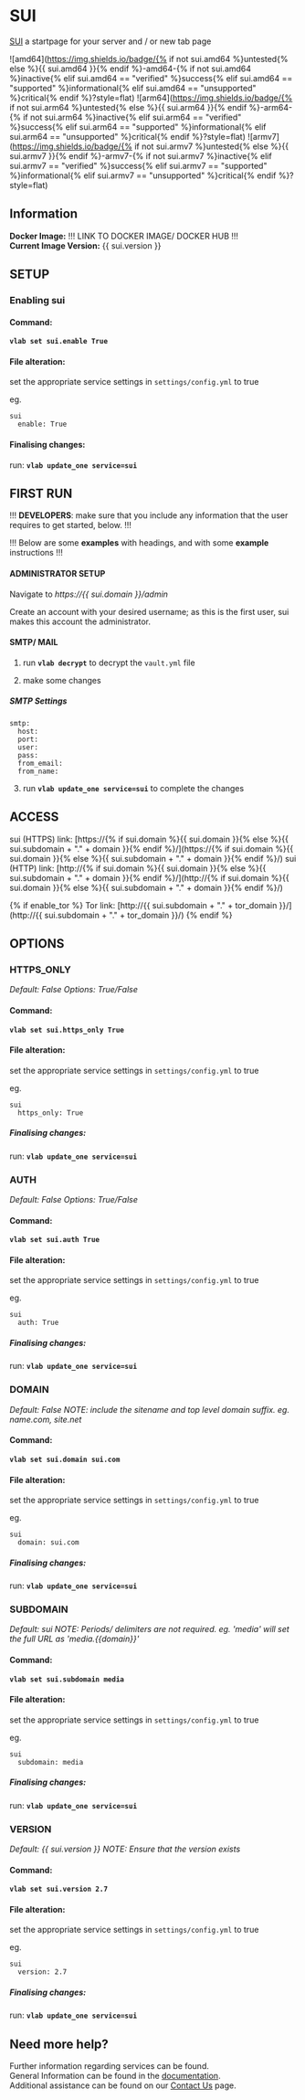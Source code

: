 # SUI

[SUI](https://gitlab.com/WillFantom/sui) a startpage for your server and / or new tab page

![amd64](https://img.shields.io/badge/{% if not sui.amd64 %}untested{% else %}{{ sui.amd64 }}{% endif %}-amd64-{% if not sui.amd64 %}inactive{% elif sui.amd64 == "verified" %}success{% elif sui.amd64 == "supported" %}informational{% elif sui.amd64 == "unsupported" %}critical{% endif %}?style=flat)
![arm64](https://img.shields.io/badge/{% if not sui.arm64 %}untested{% else %}{{ sui.arm64 }}{% endif %}-arm64-{% if not sui.arm64 %}inactive{% elif sui.arm64 == "verified" %}success{% elif sui.arm64 == "supported" %}informational{% elif sui.arm64 == "unsupported" %}critical{% endif %}?style=flat)
![armv7](https://img.shields.io/badge/{% if not sui.armv7 %}untested{% else %}{{ sui.armv7 }}{% endif %}-armv7-{% if not sui.armv7 %}inactive{% elif sui.armv7 == "verified" %}success{% elif sui.armv7 == "supported" %}informational{% elif sui.armv7 == "unsupported" %}critical{% endif %}?style=flat)

## Information


**Docker Image:** !!! LINK TO DOCKER IMAGE/ DOCKER HUB !!!\
**Current Image Version:** {{ sui.version }}

## SETUP

### Enabling sui

#### Command:

**`vlab set sui.enable True`**

#### File alteration:

set the appropriate service settings in `settings/config.yml` to true

eg.
```
sui
  enable: True
```

#### Finalising changes:

run: **`vlab update_one service=sui`**

## FIRST RUN

!!! **DEVELOPERS**: make sure that you include any information that the user requires to get started, below. !!!

!!! Below are some **examples** with headings, and with some **example** instructions !!!

#### ADMINISTRATOR SETUP

Navigate to *https://{{ sui.domain }}/admin*

Create an account with your desired username; as this is the first user, sui makes this account the administrator.

#### SMTP/ MAIL

1. run **`vlab decrypt`** to decrypt the `vault.yml` file

2. make some changes


##### SMTP Settings
```
smtp:
  host:
  port:
  user:
  pass:
  from_email:
  from_name:
```

3. run **`vlab update_one service=sui`** to complete the changes


## ACCESS

sui (HTTPS) link: [https://{% if sui.domain %}{{ sui.domain }}{% else %}{{ sui.subdomain + "." + domain }}{% endif %}/](https://{% if sui.domain %}{{ sui.domain }}{% else %}{{ sui.subdomain + "." + domain }}{% endif %}/)
sui (HTTP) link: [http://{% if sui.domain %}{{ sui.domain }}{% else %}{{ sui.subdomain + "." + domain }}{% endif %}/](http://{% if sui.domain %}{{ sui.domain }}{% else %}{{ sui.subdomain + "." + domain }}{% endif %}/)

{% if enable_tor %}
Tor link: [http://{{ sui.subdomain + "." + tor_domain }}/](http://{{ sui.subdomain + "." + tor_domain }}/)
{% endif %}

## OPTIONS

### HTTPS_ONLY
*Default: False*
*Options: True/False*

#### Command:

**`vlab set sui.https_only True`**

#### File alteration:

set the appropriate service settings in `settings/config.yml` to true

eg.
```
sui
  https_only: True
```

##### Finalising changes:

run: **`vlab update_one service=sui`**

### AUTH
*Default: False*
*Options: True/False*

#### Command:

**`vlab set sui.auth True`**

#### File alteration:

set the appropriate service settings in `settings/config.yml` to true

eg.
```
sui
  auth: True
```

##### Finalising changes:

run: **`vlab update_one service=sui`**

### DOMAIN
*Default: False*
*NOTE: include the sitename and top level domain suffix. eg. name.com, site.net*

#### Command:

**`vlab set sui.domain sui.com`**

#### File alteration:

set the appropriate service settings in `settings/config.yml` to true

eg.
```
sui
  domain: sui.com
```

##### Finalising changes:

run: **`vlab update_one service=sui`**

### SUBDOMAIN
*Default: sui*
*NOTE: Periods/ delimiters are not required. eg. 'media' will set the full URL as 'media.{{domain}}'*

#### Command:

**`vlab set sui.subdomain media`**

#### File alteration:

set the appropriate service settings in `settings/config.yml` to true

eg.
```
sui
  subdomain: media
```

##### Finalising changes:

run: **`vlab update_one service=sui`**

### VERSION
*Default: {{  sui.version  }}*
*NOTE: Ensure that the version exists*

#### Command:

**`vlab set sui.version 2.7`**

#### File alteration:

set the appropriate service settings in `settings/config.yml` to true

eg.
```
sui
  version: 2.7
```

##### Finalising changes:

run: **`vlab update_one service=sui`**

## Need more help?
Further information regarding services can be found. \
General Information can be found in the [documentation](https://docs.vivumlab.com). \
Additional assistance can be found on our [Contact Us](https://docs.vivumlab.com/Contact-us) page.

